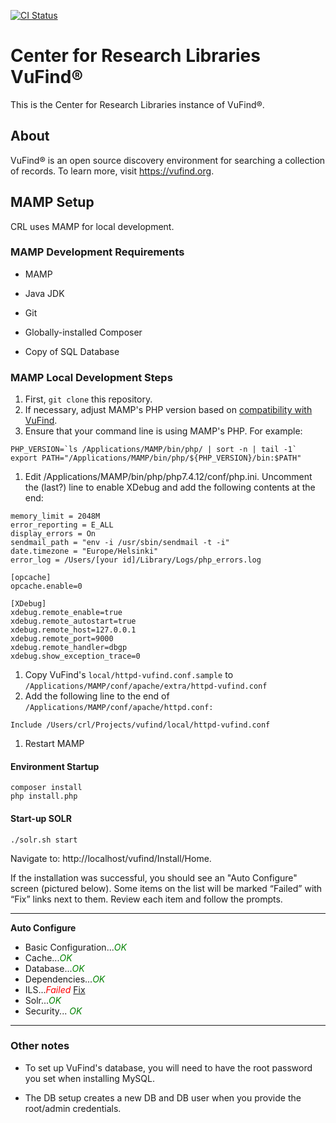 [![CI Status](https://github.com/vufind-org/vufind/actions/workflows/ci.yaml/badge.svg?branch=dev)](https://github.com/vufind-org/vufind/actions/workflows/ci.yaml)
# Center for Research Libraries VuFind®

This is the Center for Research Libraries instance of VuFind®.


## About
VuFind® is an open source discovery environment for searching a collection of
records.  To learn more, visit https://vufind.org.

## MAMP Setup

CRL uses MAMP for local development.

### MAMP Development Requirements

* MAMP

* Java JDK

* Git

* Globally-installed Composer

* Copy of SQL Database

### MAMP Local Development Steps

1. First, `git clone` this repository.
1. If necessary, adjust MAMP's PHP version based on [compatibility with VuFind](https://vufind.org/wiki/installation:requirements).
1. Ensure that your command line is using MAMP's PHP. For example:
```
PHP_VERSION=`ls /Applications/MAMP/bin/php/ | sort -n | tail -1`
export PATH="/Applications/MAMP/bin/php/${PHP_VERSION}/bin:$PATH"
```
1. Edit /Applications/MAMP/bin/php/php7.4.12/conf/php.ini. Uncomment the (last?) line to enable XDebug and add the following contents at the end:
```
memory_limit = 2048M
error_reporting = E_ALL
display_errors = On
sendmail_path = "env -i /usr/sbin/sendmail -t -i"    
date.timezone = "Europe/Helsinki"
error_log = /Users/[your id]/Library/Logs/php_errors.log
```
```
[opcache]    
opcache.enable=0
```
```
[XDebug]
xdebug.remote_enable=true
xdebug.remote_autostart=true
xdebug.remote_host=127.0.0.1
xdebug.remote_port=9000
xdebug.remote_handler=dbgp
xdebug.show_exception_trace=0
```
1. Copy VuFind's `local/httpd-vufind.conf.sample` to `/Applications/MAMP/conf/apache/extra/httpd-vufind.conf`
1. Add the following line to the end of `/Applications/MAMP/conf/apache/httpd.conf:`
```
Include /Users/crl/Projects/vufind/local/httpd-vufind.conf
```
1. Restart MAMP

#### Environment Startup

```
composer install
php install.php
```

#### Start-up SOLR

```
./solr.sh start
```

Navigate to: http://localhost/vufind/Install/Home.


If the installation was successful, you should see an "Auto Configure" screen (pictured below). Some items on the list will be marked “Failed” with “Fix” links next to them. Review each item and follow the prompts.

---

**Auto Configure**

* Basic Configuration...<span style="color:green">*OK*
* Cache...<span style="color:green">*OK*
* Database...<span style="color:green">*OK*
* Dependencies...<span style="color:green">*OK*
* ILS...<span style="color:red">*Failed* [Fix]()
* Solr...<span style="color:green">*OK*
* Security... <span style="color:green">*OK*

---


### Other notes

* To set up VuFind's database, you will need to have the root password you set when installing MySQL.

* The DB setup creates a new DB and DB user when you provide the root/admin credentials.
